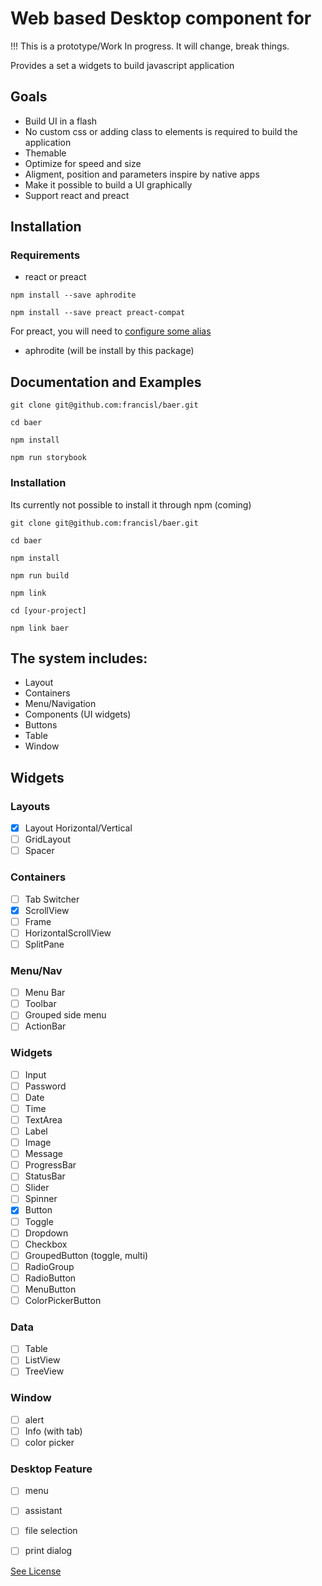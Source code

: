 # Web based Desktop component for

!!! This is a prototype/Work In progress. It will change, break things.

Provides a set a widgets to build javascript application

## Goals
- Build UI in a flash
- No custom css or adding class to elements is required to build the application
- Themable
- Optimize for speed and size
- Aligment, position and parameters inspire by native apps
- Make it possible to build a UI graphically
- Support react and preact

## Installation

### Requirements

- react or preact

`npm install --save aphrodite`

`npm install --save preact preact-compat`

For preact, you will need to [configure some alias](https://preactjs.com/guide/switching-to-preact)

- aphrodite (will be install by this package)

## Documentation and Examples

```
git clone git@github.com:francisl/baer.git

cd baer

npm install

npm run storybook
```

### Installation

Its currently not possible to install it through npm (coming)

```
git clone git@github.com:francisl/baer.git

cd baer

npm install

npm run build

npm link

cd [your-project]

npm link baer
```

## The system includes:
- Layout
- Containers
- Menu/Navigation
- Components (UI widgets)
- Buttons
- Table
- Window

## Widgets

### Layouts
- [X] Layout Horizontal/Vertical
- [ ] GridLayout
- [ ] Spacer

### Containers
- [ ] Tab Switcher
- [X] ScrollView
- [ ] Frame
- [ ] HorizontalScrollView
- [ ] SplitPane

### Menu/Nav
- [ ] Menu Bar
- [ ] Toolbar
- [ ] Grouped side menu
- [ ] ActionBar

### Widgets
- [ ] Input
- [ ] Password
- [ ] Date
- [ ] Time
- [ ] TextArea
- [ ] Label
- [ ] Image
- [ ] Message
- [ ] ProgressBar
- [ ] StatusBar
- [ ] Slider
- [ ] Spinner
- [X] Button
- [ ] Toggle
- [ ] Dropdown
- [ ] Checkbox
- [ ] GroupedButton (toggle, multi)
- [ ] RadioGroup
- [ ] RadioButton
- [ ] MenuButton
- [ ] ColorPickerButton

### Data
- [ ] Table
- [ ] ListView
- [ ] TreeView

### Window
- [ ] alert
- [ ] Info (with tab)
- [ ] color picker

### Desktop Feature
- [ ] menu
- [ ] assistant
- [ ] file selection
- [ ] print dialog


[See License](./LICENSE)

